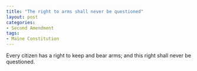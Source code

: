 ```yaml
---
title: "The right to arms shall never be questioned"
layout: post
categories:
- Second Amendment
tags:
- Maine Constitution
---
```


Every citizen has a right to keep and bear arms; and this right shall never be questioned.